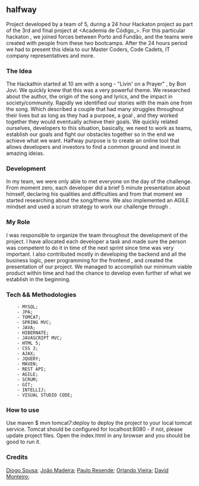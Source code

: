 ## halfway



Project developed by a team of 5, during a 24 hour Hackaton project as part of the 3rd and final project at <Academia de Código_>. 
For this particular hackaton , we joined forces between Porto and Fundão, and the teams were created with people from these two bootcamps.
After the 24 hours period we had to present this ideia to our Master Coders, Code Cadets, IT company representatives and more.  



### The Idea 

The Hackathin started at 10 am with a song - "Livin' on a Prayer" , by  Bon Jovi. We quickly knew that this was a very powerful theme.
We researched about the author, the origin of the song and lyrics, and the impact in society/community. Rapidly we identified our stories with the main one from the song.
Which described a couple that had many struggles throughout their lives but as long as they had a purpose, a goal , and they worked together they would eventually achieve their goals.
We quickly related ourselves, developers to this situation, basically, we need to work as teams, establish our goals and fight our obstacles together so in the end we achieve what we want. 
Halfway purpose is to create an online tool that allows developers and investors to find a common ground and invest in amazing ideias. 

### Development

In my team, we were only able to met everyone on the day of the challenge. 
From moment zero, each developer did a brief 5 minute presentation about himself, declaring his qualities and difficulties and from that moment we started researching about the song/theme. 
We also implemented an AGILE mindset and used a scrum strategy to work our challenge through . 

### My Role 

I was responsible to organize the team throughout the development of the project.  I have allocated each developer a task and made sure the person was competent to do it in time of the next sprint since time was very important. 
I also contributed mostly in developing the backend and all the business logic, peer programming for the frontend , and created the presentation of our project. 
We managed to accomplish our minimum viable product within time and had the chance to develop even further of what we establish in the beginning. 

### Tech && Methodologies 

```
	- MYSQL;
	- JPA;
	- TOMCAT;
	- SPRING MVC;
	- JAVA;
	- HIBERNATE;
	- JAVASCRIPT MVC;
	- HTML 5; 
	- CSS 3;
	- AJAX;
	- JQUERY;
	- MAVEN;
	- REST API;
	- AGILE;
	- SCRUM;
	- GIT;
	- INTELLIJ;
	- VISUAL STUDIO CODE;

```

### How to use

Use maven $ mvn tomcat7:deploy to deploy the project to your local tomcat service. Tomcat should be configured for localhost:8080 - if not, please update project files.
Open the index.html in any browser and you should be good to run it. 

### Credits

[Diogo Sousa](https://github.com/Danones);
[João Madeira](https://github.com/hattomhub);
[Paulo Resende](https://github.com/Jophyell);
[Orlando Vieira](https://github.com/landovieira);
[David Monteiro](https://github.com/Aevanathema);
